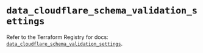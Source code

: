 # `data_cloudflare_schema_validation_settings`

Refer to the Terraform Registry for docs: [`data_cloudflare_schema_validation_settings`](https://registry.terraform.io/providers/cloudflare/cloudflare/5.9.0/docs/data-sources/schema_validation_settings).
